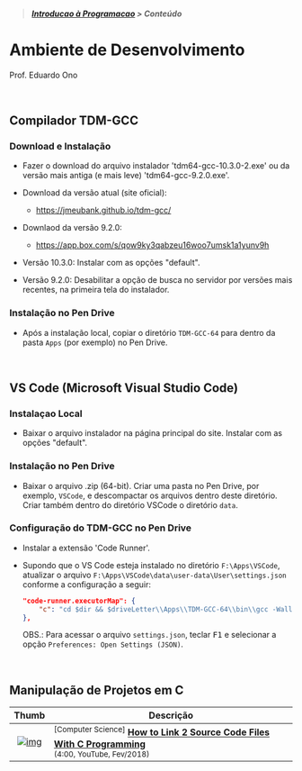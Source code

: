 > <h5><a href="https://github.com/eduardo-ono/Introducao-a-Programacao">Introducao à Programacao</a> > Conteúdo</h5>

# Ambiente de Desenvolvimento

Prof. Eduardo Ono

<br>

## Compilador TDM-GCC

### Download e Instalação

* Fazer o download do arquivo instalador 'tdm64-gcc-10.3.0-2.exe' ou da versão mais antiga (e mais leve) 'tdm64-gcc-9.2.0.exe'.

* Download da versão atual (site oficial):
  * https://jmeubank.github.io/tdm-gcc/

* Downlaod da versão 9.2.0:
  * https://app.box.com/s/qow9ky3qabzeu16woo7umsk1a1yunv9h

* Versão 10.3.0: Instalar com as opções "default".

* Versão 9.2.0: Desabilitar a opção de busca no servidor por versões mais recentes, na primeira tela do instalador.

### Instalação no Pen Drive

* Após a instalação local, copiar o diretório `TDM-GCC-64` para dentro da pasta `Apps` (por exemplo) no Pen Drive.

<br>

## VS Code (Microsoft Visual Studio Code)

### Instalaçao Local

* Baixar o arquivo instalador na página principal do site. Instalar com as opções "default".

### Instalação no Pen Drive

* Baixar o arquivo .zip (64-bit). Criar uma pasta no Pen Drive, por exemplo, `VSCode`, e descompactar os arquivos dentro deste diretório. Criar também dentro do diretório VSCode o diretório `data`.

### Configuração do TDM-GCC no Pen Drive

* Instalar a extensão 'Code Runner'.

* Supondo que o VS Code esteja instalado no diretório `F:\Apps\VSCode`, atualizar o arquivo `F:\Apps\VSCode\data\user-data\User\settings.json` conforme a configuração a seguir:

  ```json
  "code-runner.executorMap": {
      "c": "cd $dir && $driveLetter\\Apps\\TDM-GCC-64\\bin\\gcc -Wall -o $fileNameWithoutExt $fileName && $dir$fileNameWithoutExt",
  },
  ```

  OBS.: Para acessar o arquivo `settings.json`, teclar <kbd>F1</kbd> e selecionar a opção `Preferences: Open Settings (JSON)`.

<br>

## Manipulação de Projetos em C

| Thumb | Descrição |
| :-: | --- |
| [![img](https://img.youtube.com/vi/IUylyTdX_8A/default.jpg)](https://www.youtube.com/watch?v=IUylyTdX_8A) | <sup>[Computer Science]</sup> [__How to Link 2 Source Code Files With C Programming__](https://www.youtube.com/watch?v=IUylyTdX_8A)<br> <sub>(4:00, YouTube, Fev/2018)</sub>

<br>

